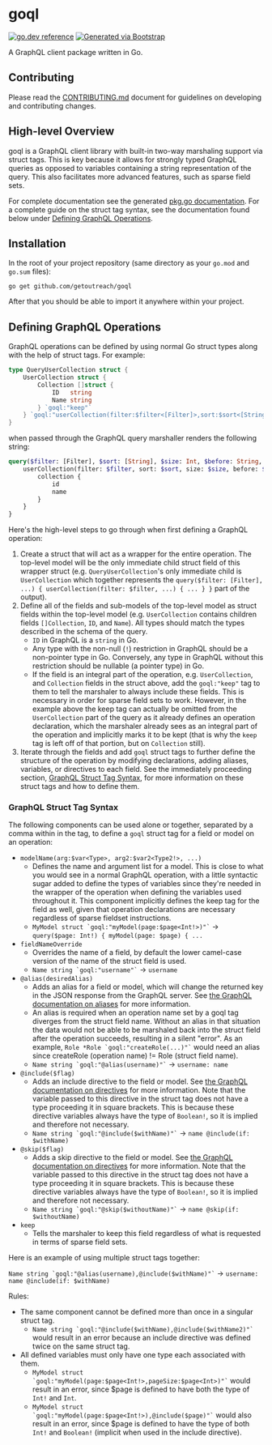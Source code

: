 
# goql
[![go.dev reference](https://img.shields.io/badge/go.dev-reference-007d9c?logo=go&logoColor=white)](https://engdocs.outreach.cloud/github.com/getoutreach/goql)
[![Generated via Bootstrap](https://img.shields.io/badge/Outreach-Bootstrap-%235951ff)](https://github.com/getoutreach/bootstrap)

A GraphQL client package written in Go.

## Contributing

Please read the [CONTRIBUTING.md](.github/CONTRIBUTING.md) document for guidelines on developing and contributing changes.

## High-level Overview

<!--- Block(overview) -->
goql is a GraphQL client library with built-in two-way marshaling support via struct tags. This is key because it allows
for strongly typed GraphQL queries as opposed to variables containing a string representation of the query. This also
facilitates more advanced features, such as sparse field sets.

For complete documentation see the generated [pkg.go documentation](https://pkg.go.dev/github.com/getoutreach/goql). For
a complete guide on the struct tag syntax, see the documentation found below under
[Defining GraphQL Operations](#defining-graphql-operations).

## Installation

In the root of your project repository (same directory as your `go.mod` and `go.sum` files):

```shell
go get github.com/getoutreach/goql
```

After that you should be able to import it anywhere within your project.

## Defining GraphQL Operations

GraphQL operations can be defined by using normal Go struct types along with the help of struct tags. For example:

```go
type QueryUserCollection struct {
	UserCollection struct {
		Collection []struct {
			ID   string
			Name string
		} `goql:"keep"`
	} `goql:"userCollection(filter:$filter<[Filter]>,sort:$sort<[String]>,size:$size<Int>,before:$before<String>,after:$after<String>)"`
}
```

when passed through the GraphQL query marshaller renders the following string:

```graphql
query($filter: [Filter], $sort: [String], $size: Int, $before: String, $after: String) {
    userCollection(filter: $filter, sort: $sort, size: $size, before: $before, after: $after) {
        collection {
            id
            name
        }
    }
}
```

Here's the high-level steps to go through when first defining a GraphQL operation:

1. Create a struct that will act as a wrapper for the entire operation. The top-level model will be the only immediate
child struct field of this wrapper struct (e.g. `QueryUserCollection`'s only immediate child is `UserCollection` which
together represents the `query($filter: [Filter], ...) { userCollection(filter: $filter, ...) { ... } }` part of the
output).
2. Define all of the fields and sub-models of the top-level model as struct fields within the top-level model (e.g.
`UserCollection` contains children fields `[]Collection`, `ID`, and `Name`). All types should match the types described
in the schema of the query.
    - `ID` in GraphQL is a `string` in Go.
    - Any type with the non-null (`!`) restriction in GraphQL should be a non-pointer type in Go. Conversely, any type
    in GraphQL without this restriction should be nullable (a pointer type) in Go.
    - If the field is an integral part of the operation, e.g. `UserCollection`, and `Collection` fields in the struct
    above, add the `goql:"keep"` tag to them to tell the marshaler to always include these fields. This is necessary
    in order for sparse field sets to work. However, in the example above the keep tag can actually be omitted from the
    `UserCollection` part of the query as it already defines an operation declaration, which the marshaler already sees
    as an integral part of the operation and implicitly marks it to be kept (that is why the `keep` tag is left off of
    that portion, but on `Collection` still).
3. Iterate through the fields and add `goql` struct tags to further define the structure of the operation by
modifying declarations, adding aliases, variables, or directives to each field. See the immediately proceeding section,
[GraphQL Struct Tag Syntax](#graphql-struct-tag-syntax), for more information on these struct tags and how to define
them.

### GraphQL Struct Tag Syntax

The following components can be used alone or together, separated by a comma within in the tag, to define a `goql`
struct tag for a field or model on an operation:

* `modelName(arg:$var<Type>, arg2:$var2<Type2!>, ...)`
    * Defines the name and argument list for a model. This is close to what you would see in a normal GraphQL operation,
    with a little syntactic sugar added to define the types of variables since they're needed in the wrapper of the
    operation when defining the variables used throughout it. This component implicitly defines the keep tag for the
    field as well, given that operation declarations are necessary regardless of sparse fieldset instructions.
    * `` MyModel struct `goql:"myModel(page:$page<Int!>)"` `` -> `query($page: Int!) { myModel(page: $page) { ...`
* `fieldNameOverride`
    * Overrides the name of a field, by default the lower camel-case version of the name of the struct field is used.
    * `` Name string `goql:"username"` `` -> `username`
* `@alias(desiredAlias)`
    * Adds an alias for a field or model, which will change the returned key in the JSON response from the GraphQL
    server. See [the GraphQL documentation on aliases](https://graphql.org/learn/queries/#aliases) for more information.
    * An alias is required when an operation name set by a goql tag diverges from the struct field name. Without an
    alias in that situation the data would not be able to be marshaled back into the struct field after the operation
    succeeds, resulting in a silent "error". As an example, `` Role *Role `goql:"createRole(...)"` `` would need an
    alias since createRole (operation name) != Role (struct field name).
    * `` Name string `goql:"@alias(username)"` `` -> `username: name`
* `@include($flag)`
    * Adds an include directive to the field or model. See
    [the GraphQL documentation on directives](https://graphql.org/learn/queries/#directives) for more information. Note
    that the variable passed to this directive in the struct tag does not have a type proceeding it in square brackets.
    This is because these directive variables always have the type of `Boolean!`, so it is implied and therefore not
    necessary.
    * `` Name string `goql:"@include($withName)"` `` -> `name @include(if: $withName)`
* `@skip($flag)`
    * Adds a skip directive to the field or model. See
    [the GraphQL documentation on directives](https://graphql.org/learn/queries/#directives) for more information. Note
   that the variable passed to this directive in the struct tag does not have a type proceeding it in square brackets.
   This is because these directive variables always have the type of `Boolean!`, so it is implied and therefore not
   necessary.
    * `` Name string `goql:"@skip($withoutName)"` `` -> `name @skip(if: $withoutName)`
* `keep`
    * Tells the marshaler to keep this field regardless of what is requested in terms of sparse field sets.

Here is an example of using multiple struct tags together:

`` Name string `goql:"@alias(username),@include($withName)"` `` -> `username: name @include(if: $withName)`

Rules:

* The same component cannot be defined more than once in a singular struct tag.
    * `` Name string `goql:"@include($withName),@include($withName2)"` `` would result in an error because an include
    directive was defined twice on the same struct tag.
* All defined variables must only have one type each associated with them.
    * `` MyModel struct `goql:"myModel(page:$page<Int!>,pageSize:$page<Int>)"` `` would result in an error, since
    $page is defined to have both the type of `Int!` and `Int`.
    * `` MyModel struct `goql:"myModel(page:$page<Int!>),@include($page)"` `` would also result in an error, since
    $page is defined to have the type of both `Int!` and `Boolean!` (implicit when used in the include directive).
<!--- EndBlock(overview) -->